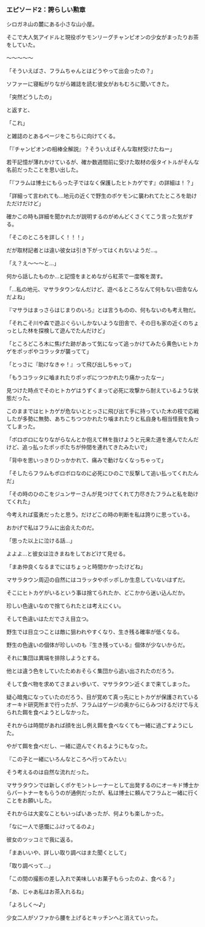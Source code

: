 ### エピソード2：誇らしい勲章

シロガネ山の麓にある小さな山小屋。

そこで大人気アイドルと現役ポケモンリーグチャンピオンの少女がまったりお茶をしていた。

～～～～～

「そういえばさ、フラムちゃんとはどうやって出会ったの？」

ソファーに寝転がりながら雑誌を読む彼女がおもむろに聞いてきた。

「突然どうしたの」

と返すと、

「これ」

と雑誌のとあるページをこちらに向けてくる。

「『チャンピオンの相棒全解説』？そういえばそんな取材受けたねー」

若干記憶が薄れかけているが、確か数週間前に受けた取材の仮タイトルがそんな名前だったことを思い出した。

「『フラムは博士にもらった子ではなく保護したヒトカゲです』の詳細は！？」

「詳細って言われても…地元の近くで野生のポケモンに襲われてたところを助けただけだけど」

確かこの時も詳細を聞かれたが説明するのがめんどくさくてこう言った気がする。

「そこのところを詳しく！！！」

だが取材記者とは違い彼女は引き下がってはくれないようだ…。

「え？え～～～と…」

何から話したものか…と記憶をまとめながら紅茶で一度喉を潤す。

「…私の地元、マサラタウンなんだけど、遊べるところなんて何もない田舎なんだよね」

『マサラはまっさらはじまりのいろ』とは言うものの、何もないのも考え物だ。

「それこそ川や森で遊ぶぐらいしかないような田舎で、その日も家の近くのちょっとした林を探検して遊んでたんだけど」

「ところどころ木に焦げた跡があって気になって追っかけてみたら黄色いヒトカゲをポッポやコラッタが襲ってて」

「とっさに『助けなきゃ！』って飛び出しちゃって」

「もうコラッタに嚙まれたりポッポにつつかれたり痛かったなー」

見つけた時点でそのヒトカゲはうずくまって必死に攻撃から耐えているような状態だった。

このままではヒトカゲが危ないととっさに飛び出て手に持っていた木の枝で応戦したが多勢に無勢、あちこちつつかれたり噛まれたりと私自身も相当怪我を負ってしまった。

「ボロボロになりながらなんとか抱えて林を抜けようと元来た道を進んでたんだけど、追っ払ったポッポたちが仲間を連れてきたみたいで」

「背中を思いっきりひっかかれて、痛みで動けなくなっちゃって」

「そしたらフラムもボロボロなのに必死にひのこで反撃して追い払ってくれたんだ」

「その時のひのこをジュンサーさんが見つけてくれて力尽きたフラムと私を助けてくれた」

今考えれば蛮勇だったと思う。だけどこの時の判断を私は誇りに思っている。

おかげで私はフラムに出会えたのだ。

「思った以上に泣ける話…」

よよよ…と彼女は泣きまねをしておどけて見せる。

「まあ仲良くなるまでにはちょっと時間かかったけどね」

マサラタウン周辺の自然にはコラッタやポッポしか生息していないはずだ。

そこにヒトカゲがいるという事は捨てられたか、どこかから迷い込んだか。

珍しい色違いなので捨てられたとは考えにくい。

そして色違いはただでさえ目立つ。

野生では目立つことは敵に狙われやすくなり、生き残る確率が低くなる。

野生の色違いの個体が珍しいのも『生き残っている』個体が少ないからだ。

それに集団は異端を排除しようとする。

他とは違う色をしていたためおそらく集団から追い出されたのだろう。

そして食べ物を求めてさまよい歩いて、マサラタウン近くまで来てしまった。

疑心暗鬼になっていたのだろう、目が覚めて真っ先にヒトカゲが保護されているオーキド研究所まで行ったが、フラムはゲージの奥からにらみつけるだけで与えられた餌を食べようとしなかった。

それからは時間があれば顔を出し例え餌を食べなくても一緒に過ごすようにした。

やがて餌を食べだし、一緒に遊んでくれるようにもなった。

『この子と一緒にいろんなところへ行ってみたい』

そう考えるのは自然な流れだった。

マサラタウンでは新しくポケモントレーナーとして出発するのにオーキド博士からパートナーをもらうのが通例だったが、私は博士に頼んでフラムと一緒に行くことをお願いした。

それからは大変なこともいっぱいあったが、何よりも楽しかった。

「なに一人で感慨にふけってるのよ」

彼女のツッコミで我に返る。

「まあいいや、詳しい取り調べはまた聞くとして」

「取り調べって…」

「この間の撮影の差し入れで美味しいお菓子もらったのよ、食べる？」

「あ、じゃあ私はお茶入れるね」

「よろしく～♪」
 
少女二人がソファから腰を上げるとキッチンへと消えていった。
